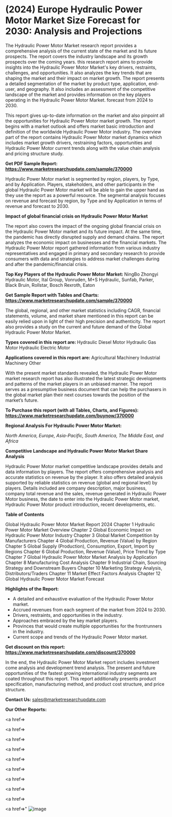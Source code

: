 # (2024) Europe Hydraulic Power Motor Market Size Forecast for 2030: Analysis and Projections

The Hydraulic Power Motor Market research report provides a comprehensive analysis of the current state of the market and its future prospects. The report covers the industry landscape and its growth prospects over the coming years. this research report aims to provide insights into the Hydraulic Power Motor Market's key drivers, restraints, challenges, and opportunities. It also analyzes the key trends that are shaping the market and their impact on market growth. The report presents a detailed segmentation of the market by product type, application, end-user, and geography. It also includes an assessment of the competitive landscape of the market and provides information on the key players operating in the Hydraulic Power Motor Market. forecast from 2024 to 2030.

This report gives up-to-date information on the market and also pinpoint all the opportunities for Hydraulic Power Motor market growth. The report begins with a market outlook and offers market basic introduction and definition of the worldwide Hydraulic Power Motor industry. The overview part of the report contains Hydraulic Power Motor market dynamics which includes market growth drivers, restraining factors, opportunities and Hydraulic Power Motor current trends along with the value chain analysis and pricing structure study.

<strong><b>Get PDF Sample Report: <a href=https://www.marketresearchupdate.com/sample/370000>https://www.marketresearchupdate.com/sample/370000</a></b></strong>

Hydraulic Power Motor market is segmented by region, players, by Type, and by Application. Players, stakeholders, and other participants in the global Hydraulic Power Motor market will be able to gain the upper hand as they use the report as a powerful resource. The segmental analysis focuses on revenue and forecast by region, by Type and by Application in terms of revenue and forecast to 2030.

<strong><b>Impact of global financial crisis on Hydraulic Power Motor Market</b></strong>

The report also covers the impact of the ongoing global financial crisis on the Hydraulic Power Motor market and its future impact. At the same time, the pandemic has directly disrupted supply and demand chains. The report analyzes the economic impact on businesses and the financial markets. The Hydraulic Power Motor report gathered information from various industry representatives and engaged in primary and secondary research to provide consumers with data and strategies to address market challenges during and after the pandemic/financial crisis.

<strong><b>Top Key Players of the Hydraulic Power Motor Market:
</b></strong>NingBo Zhongyi Hydraulic Motor, Ital Group, Vonruden, M+S Hydraulic, Sunfab, Parker, Black Bruin, Rollstar, Bosch Rexroth, Eaton<strong><b>
</b></strong>

<strong><b>Get Sample Report with Tables and Charts: <a href=https://www.marketresearchupdate.com/sample/370000>https://www.marketresearchupdate.com/sample/370000</a></b></strong>

The global, regional, and other market statistics including CAGR, financial statements, volume, and market share mentioned in this report can be easily relied upon in light of their high precision and authenticity. The report also provides a study on the current and future demand of the Global Hydraulic Power Motor Market.

<strong><b>Types covered in this report are:
</b></strong>Hydraulic Diesel Motor
Hydraulic Gas Motor
Hydraulic Electric Motor<strong><b>
</b></strong>

<strong><b>Applications covered in this report are:
</b></strong>Agricultural Machinery
Industrial Machinery
Other<strong><b>
</b></strong>

With the present market standards revealed, the Hydraulic Power Motor market research report has also illustrated the latest strategic developments and patterns of the market players in an unbiased manner. The report serves as a presumptive business document that can help the purchasers in the global market plan their next courses towards the position of the market’s future.

<strong><b>To Purchase this report (with all Tables, Charts, and Figures): <a href=https://www.marketresearchupdate.com/buynow/370000>https://www.marketresearchupdate.com/buynow/370000</a></b></strong>

<strong><b>Regional Analysis For Hydraulic Power Motor Market:</b></strong>

<em><i>North America, Europe, Asia-Pacific, South America, The Middle East, and Africa</i></em>

<strong><b>Competitive Landscape and Hydraulic Power Motor Market Share Analysis</b></strong>

Hydraulic Power Motor market competitive landscape provides details and data information by players. The report offers comprehensive analysis and accurate statistics on revenue by the player. It also offers detailed analysis supported by reliable statistics on revenue (global and regional level) by players. Details included are company description, major business, company total revenue and the sales, revenue generated in Hydraulic Power Motor business, the date to enter into the Hydraulic Power Motor market, Hydraulic Power Motor product introduction, recent developments, etc.

<strong><b>Table of Contents</b></strong>

Global Hydraulic Power Motor Market Report 2024
Chapter 1 Hydraulic Power Motor Market Overview
Chapter 2 Global Economic Impact on Hydraulic Power Motor Industry
Chapter 3 Global Market Competition by Manufacturers
Chapter 4 Global Production, Revenue (Value) by Region
Chapter 5 Global Supply (Production), Consumption, Export, Import by Regions
Chapter 6 Global Production, Revenue (Value), Price Trend by Type
Chapter 7 Global Hydraulic Power Motor Market Analysis by Application
Chapter 8 Manufacturing Cost Analysis
Chapter 9 Industrial Chain, Sourcing Strategy and Downstream Buyers
Chapter 10 Marketing Strategy Analysis, Distributors/Traders
Chapter 11 Market Effect Factors Analysis
Chapter 12 Global Hydraulic Power Motor Market Forecast

<strong><b>Highlights of the Report:</b></strong>

- A detailed and exhaustive evaluation of the Hydraulic Power Motor market.
- Accrued revenues from each segment of the market from 2024 to 2030.
- Drivers, restraints, and opportunities in the industry.
- Approaches embraced by the key market players.
- Provinces that would create multiple opportunities for the frontrunners in the industry.
- Current scope and trends of the Hydraulic Power Motor market.

<strong><b>Get discount on this report: <a href=https://www.marketresearchupdate.com/discount/370000>https://www.marketresearchupdate.com/discount/370000</a></b></strong>

In the end, the Hydraulic Power Motor Market report includes investment come analysis and development trend analysis. The present and future opportunities of the fastest growing international industry segments are coated throughout this report. This report additionally presents product specification, manufacturing method, and product cost structure, and price structure.

<strong><b>Contact Us:
</b></strong>sales@marketresearchupdate.com

<strong>Our Other Reports:</strong>

<a href=></a>

<a href=></a>

<a href=></a>

<a href=></a>

<a href=></a>

<a href=></a>

<a href=></a>

<a href=></a>

<a href=></a>

<a href=></a>"
![image](https://github.com/Gayatrikarjule/Market-Analysis-360/assets/97346546/1c96e58c-ea02-461b-8024-5c59ae2256bd)
